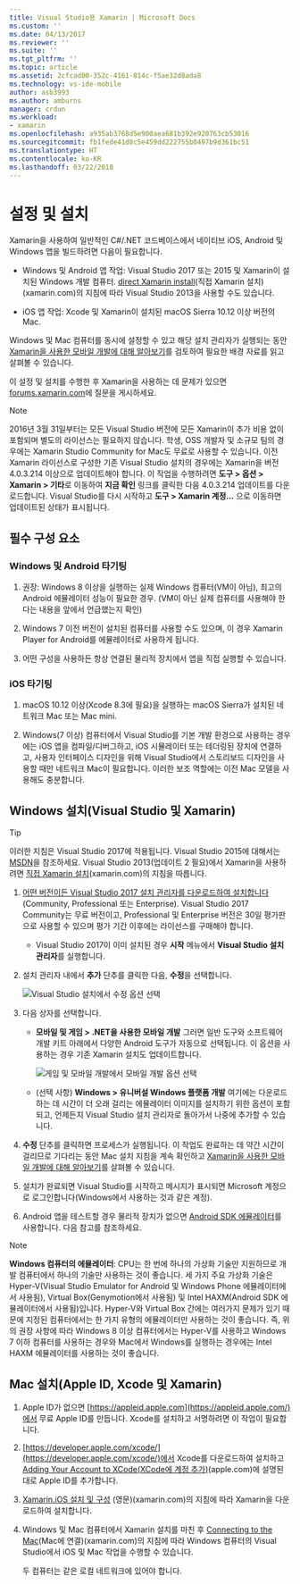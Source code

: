 ```yaml
---
title: Visual Studio용 Xamarin | Microsoft Docs
ms.custom: ''
ms.date: 04/13/2017
ms.reviewer: ''
ms.suite: ''
ms.tgt_pltfrm: ''
ms.topic: article
ms.assetid: 2cfcad00-352c-4161-814c-f5ae32d8ada8
ms.technology: vs-ide-mobile
author: asb3993
ms.author: amburns
manager: crdun
ms.workload:
- xamarin
ms.openlocfilehash: a935ab3768d5e900aea681b392e920763cb53016
ms.sourcegitcommit: fb1fede41d8c5e459dd222755b0497b9d361bc51
ms.translationtype: HT
ms.contentlocale: ko-KR
ms.lasthandoff: 03/22/2018
---
```

# <a name="setup-and-install"></a>설정 및 설치

Xamarin을 사용하여 일반적인 C#/.NET 코드베이스에서 네이티브 iOS, Android 및 Windows 앱을 빌드하려면 다음이 필요합니다.

-   Windows 및 Android 앱 작업: Visual Studio 2017 또는 2015 및 Xamarin이 설치된 Windows 개발 컴퓨터. [direct Xamarin install](https://developer.xamarin.com/guides/cross-platform/getting_started/requirements/#install)(직접 Xamarin 설치)(xamarin.com)의 지침에 따라 Visual Studio 2013을 사용할 수도 있습니다.

-   iOS 앱 작업: Xcode 및 Xamarin이 설치된 macOS Sierra 10.12 이상 버전의 Mac.

 Windows 및 Mac 컴퓨터를 동시에 설정할 수 있고 해당 설치 관리자가 실행되는 동안 [Xamarin을 사용한 모바일 개발에 대해 알아보기](../cross-platform/learn-about-mobile-development-with-xamarin.md)를 검토하여 필요한 배경 자료를 읽고 살펴볼 수 있습니다.

이 설정 및 설치를 수행한 후 Xamarin을 사용하는 데 문제가 있으면 [forums.xamarin.com](http://forums.xamarin.com/)에 질문을 게시하세요.

> [!NOTE]
> 2016년 3월 31일부터는 모든 Visual Studio 버전에 모든 Xamarin이 추가 비용 없이 포함되며 별도의 라이선스는 필요하지 않습니다. 학생, OSS 개발자 및 소규모 팀의 경우에는 Xamarin Studio Community for Mac도 무료로 사용할 수 있습니다. 이전 Xamarin 라이선스로 구성한 기존 Visual Studio 설치의 경우에는 Xamarin을 버전 4.0.3.214 이상으로 업데이트해야 합니다. 이 작업을 수행하려면 **도구 > 옵션 > Xamarin > 기타**로 이동하여 **지금 확인** 링크를 클릭한 다음 4.0.3.214 업데이트를 다운로드합니다. Visual Studio를 다시 시작하고 **도구 > Xamarin 계정...** 으로 이동하면 업데이트된 상태가 표시됩니다.

##  <a name="prereq"></a> 필수 구성 요소

###  <a name="for-targeting-windows-and-android"></a>Windows 및 Android 타기팅

1.  권장: Windows 8 이상을 실행하는 실제 Windows 컴퓨터(VM이 아님), 최고의 Android 에뮬레이터 성능이 필요한 경우. (VM이 아닌 실제 컴퓨터를 사용해야 한다는 내용을 앞에서 언급했는지 확인)

2.  Windows 7 이전 버전이 설치된 컴퓨터를 사용할 수도 있으며, 이 경우 Xamarin Player for Android를 에뮬레이터로 사용하게 됩니다.

3. 어떤 구성을 사용하든 항상 연결된 물리적 장치에서 앱을 직접 실행할 수 있습니다.

### <a name="for-targeting-ios"></a>iOS 타기팅

1.  macOS 10.12 이상(Xcode 8.3에 필요)을 실행하는 macOS Sierra가 설치된 네트워크 Mac 또는 Mac mini.

2.  Windows(7 이상) 컴퓨터에서 Visual Studio를 기본 개발 환경으로 사용하는 경우에는 iOS 앱을 컴파일/디버그하고, iOS 시뮬레이터 또는 테더링된 장치에 연결하고, 사용자 인터페이스 디자인을 위해 Visual Studio에서 스토리보드 디자인을 사용할 때만 네트워크 Mac이 필요합니다. 이러한 보조 역할에는 이전 Mac 모델을 사용해도 충분합니다.

##  <a name="windows"></a> Windows 설치(Visual Studio 및 Xamarin)

> [!TIP]
> 이러한 지침은 Visual Studio 2017에 적용됩니다. Visual Studio 2015에 대해서는 [MSDN](setup-and-install.md)을 참조하세요. Visual Studio 2013(업데이트 2 필요)에서 Xamarin을 사용하려면 [직접 Xamarin 설치](https://developer.xamarin.com/guides/cross-platform/getting_started/requirements/#install)(xamarin.com)의 지침을 따릅니다.

1.  [어떤 버전이든 Visual Studio 2017 설치 관리자를 다운로드하여 설치합니다](https://www.visualstudio.com/downloads/)(Community, Professional 또는 Enterprise). Visual Studio 2017 Community는 무료 버전이고, Professional 및 Enterprise 버전은 30일 평가판으로 사용할 수 있으며 평가 기간 이후에는 라이선스를 구매해야 합니다.

    - Visual Studio 2017이 이미 설치된 경우 **시작** 메뉴에서 **Visual Studio 설치 관리자**를 실행합니다.

2.  설치 관리자 내에서 **추가** 단추를 클릭한 다음, **수정**을 선택합니다.

    ![Visual Studio 설치에서 수정 옵션 선택](../cross-platform/media/cross-plat-xamarin-setup-1a.png "Cross-Plat Xamarin Setup 1")

3.  다음 상자를 선택합니다.

    - **모바일 및 게임 > .NET을 사용한 모바일 개발** 그러면 일반 도구와 소프트웨어 개발 키트 아래에서 다양한 Android 도구가 자동으로 선택됩니다. 이 옵션을 사용하는 경우 기존 Xamarin 설치도 업데이트합니다.

        ![게임 및 모바일 개발에서 모바일 개발 옵션 선택](../cross-platform/media/cross-plat-xamarin-setup-2a.png "Cross-Plat Xamarin Setup 2")

    - (선택 사항) **Windows > 유니버설 Windows 플랫폼 개발** 여기에는 다운로드하는 데 시간이 더 오래 걸리는 에뮬레이터 이미지를 설치하기 위한 옵션이 포함되고, 언제든지 Visual Studio 설치 관리자로 돌아가서 나중에 추가할 수 있습니다.

4.  **수정** 단추를 클릭하면 프로세스가 실행됩니다. 이 작업도 완료하는 데 약간 시간이 걸리므로 기다리는 동안 Mac 설치 지침을 계속 확인하고 [Xamarin을 사용한 모바일 개발에 대해 알아보기](../cross-platform/learn-about-mobile-development-with-xamarin.md)를 살펴볼 수 있습니다.

5.  설치가 완료되면 Visual Studio를 시작하고 메시지가 표시되면 Microsoft 계정으로 로그인합니다(Windows에서 사용하는 것과 같은 계정).

6.  Android 앱을 테스트할 경우 물리적 장치가 없으면 [Android SDK 에뮬레이터](https://developer.xamarin.com/guides/android/deployment,_testing,_and_metrics/debug-on-emulator/android-sdk-emulator/)를 사용합니다. 다음 참고를 참조하세요.

> [!NOTE]
> **Windows 컴퓨터의 에뮬레이터**: CPU는 한 번에 하나의 가상화 기술만 지원하므로 개발 컴퓨터에서 하나의 기술만 사용하는 것이 좋습니다. 세 가지 주요 가상화 기술은 Hyper-V(Visual Studio Emulator for Android 및 Windows Phone 에뮬레이터에서 사용됨), Virtual Box(Genymotion에서 사용됨) 및 Intel HAXM(Android SDK 에뮬레이터에서 사용됨)입니다. Hyper-V와 Virtual Box 간에는 여러가지 문제가 있기 때문에 지정된 컴퓨터에서는 한 가지 유형의 에뮬레이터만 사용하는 것이 좋습니다. 즉, 위의 권장 사항에 따라 Windows 8 이상 컴퓨터에서는 Hyper-V를 사용하고 Windows 7 이하 컴퓨터를 사용하는 경우와 Mac에서 Windows를 실행하는 경우에는 Intel HAXM 에뮬레이터를 사용하는 것이 좋습니다.

##  <a name="mac"></a> Mac 설치(Apple ID, Xcode 및 Xamarin)

1.  Apple ID가 없으면 [https://appleid.apple.com](https://appleid.apple.com/)에서 무료 Apple ID를 만듭니다. Xcode를 설치하고 서명하려면 이 작업이 필요합니다.

2.  [https://developer.apple.com/xcode/](https://developer.apple.com/xcode/)에서 Xcode를 다운로드하여 설치하고 [Adding Your Account to XCode(XCode에 계정 추가)](https://developer.apple.com/library/content/documentation/IDEs/Conceptual/AppStoreDistributionTutorial/AddingYourAccounttoXcode/AddingYourAccounttoXcode.html#//apple_ref/doc/uid/TP40013839-CH40-SW1)(apple.com)에 설명된 대로 Apple ID를 추가합니다.

3.  [Xamarin.iOS 설치 및 구성](http://developer.xamarin.com/guides/ios/getting_started/installation/mac/) (영문)(xamarin.com)의 지침에 따라 Xamarin을 다운로드하여 설치합니다.

4.  Windows 및 Mac 컴퓨터에서 Xamarin 설치를 마친 후 [Connecting to the Mac](http://developer.xamarin.com/guides/ios/getting_started/installation/windows/xamarin-mac-agent/)(Mac에 연결)(xamarin.com)의 지침에 따라 Windows 컴퓨터의 Visual Studio에서 iOS 및 Mac 작업을 수행할 수 있습니다.

    두 컴퓨터는 같은 로컬 네트워크에 있어야 합니다.
